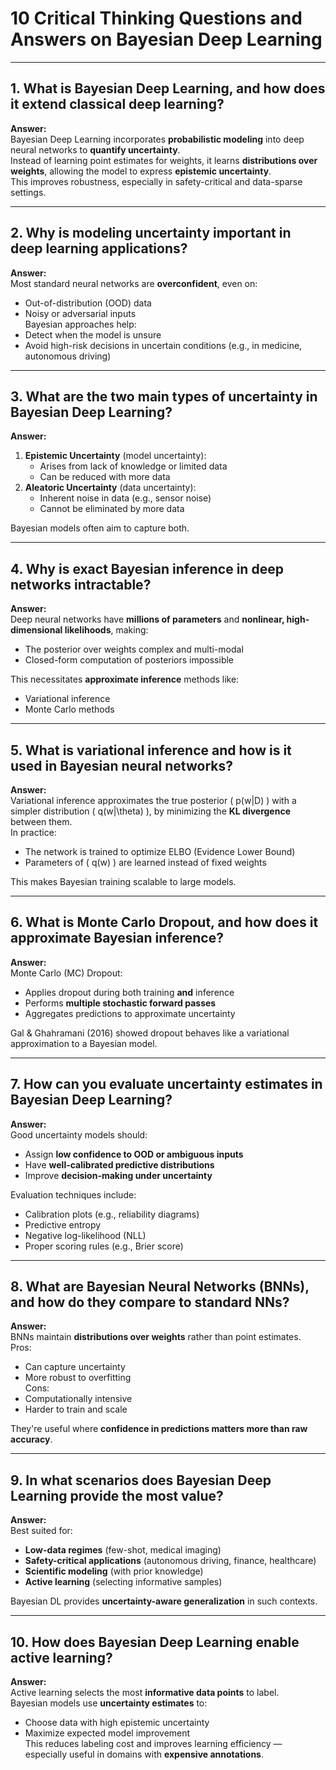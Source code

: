 # 10 Critical Thinking Questions and Answers on Bayesian Deep Learning

---

## 1. What is Bayesian Deep Learning, and how does it extend classical deep learning?

**Answer:**  
Bayesian Deep Learning incorporates **probabilistic modeling** into deep neural networks to **quantify uncertainty**.  
Instead of learning point estimates for weights, it learns **distributions over weights**, allowing the model to express **epistemic uncertainty**.  
This improves robustness, especially in safety-critical and data-sparse settings.

---

## 2. Why is modeling uncertainty important in deep learning applications?

**Answer:**  
Most standard neural networks are **overconfident**, even on:
- Out-of-distribution (OOD) data
- Noisy or adversarial inputs  
Bayesian approaches help:
- Detect when the model is unsure
- Avoid high-risk decisions in uncertain conditions (e.g., in medicine, autonomous driving)

---

## 3. What are the two main types of uncertainty in Bayesian Deep Learning?

**Answer:**  
1. **Epistemic Uncertainty** (model uncertainty):  
   - Arises from lack of knowledge or limited data  
   - Can be reduced with more data  
2. **Aleatoric Uncertainty** (data uncertainty):  
   - Inherent noise in data (e.g., sensor noise)  
   - Cannot be eliminated by more data

Bayesian models often aim to capture both.

---

## 4. Why is exact Bayesian inference in deep networks intractable?

**Answer:**  
Deep neural networks have **millions of parameters** and **nonlinear, high-dimensional likelihoods**, making:
- The posterior over weights complex and multi-modal
- Closed-form computation of posteriors impossible

This necessitates **approximate inference** methods like:
- Variational inference
- Monte Carlo methods

---

## 5. What is variational inference and how is it used in Bayesian neural networks?

**Answer:**  
Variational inference approximates the true posterior \( p(w|D) \) with a simpler distribution \( q(w|\theta) \), by minimizing the **KL divergence** between them.  
In practice:
- The network is trained to optimize ELBO (Evidence Lower Bound)
- Parameters of \( q(w) \) are learned instead of fixed weights

This makes Bayesian training scalable to large models.

---

## 6. What is Monte Carlo Dropout, and how does it approximate Bayesian inference?

**Answer:**  
Monte Carlo (MC) Dropout:
- Applies dropout during both training **and** inference
- Performs **multiple stochastic forward passes**
- Aggregates predictions to approximate uncertainty

Gal & Ghahramani (2016) showed dropout behaves like a variational approximation to a Bayesian model.

---

## 7. How can you evaluate uncertainty estimates in Bayesian Deep Learning?

**Answer:**  
Good uncertainty models should:
- Assign **low confidence to OOD or ambiguous inputs**
- Have **well-calibrated predictive distributions**
- Improve **decision-making under uncertainty**

Evaluation techniques include:
- Calibration plots (e.g., reliability diagrams)
- Predictive entropy
- Negative log-likelihood (NLL)
- Proper scoring rules (e.g., Brier score)

---

## 8. What are Bayesian Neural Networks (BNNs), and how do they compare to standard NNs?

**Answer:**  
BNNs maintain **distributions over weights** rather than point estimates.  
Pros:
- Can capture uncertainty
- More robust to overfitting  
Cons:
- Computationally intensive
- Harder to train and scale

They're useful where **confidence in predictions matters more than raw accuracy**.

---

## 9. In what scenarios does Bayesian Deep Learning provide the most value?

**Answer:**  
Best suited for:
- **Low-data regimes** (few-shot, medical imaging)
- **Safety-critical applications** (autonomous driving, finance, healthcare)
- **Scientific modeling** (with prior knowledge)
- **Active learning** (selecting informative samples)

Bayesian DL provides **uncertainty-aware generalization** in such contexts.

---

## 10. How does Bayesian Deep Learning enable active learning?

**Answer:**  
Active learning selects the most **informative data points** to label.  
Bayesian models use **uncertainty estimates** to:
- Choose data with high epistemic uncertainty
- Maximize expected model improvement  
This reduces labeling cost and improves learning efficiency — especially useful in domains with **expensive annotations**.
